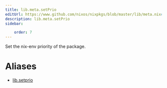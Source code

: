 ```yaml
---
title: lib.meta.setPrio
editUrl: https://www.github.com/nixos/nixpkgs/blob/master/lib/meta.nix#L66C13
description: lib.meta.setPrio
sidebar:

    order: 7
---
```


Set the nix-env priority of the package.


# Aliases

- [lib.setprio](/nix-doc-comments/reference/lib/lib-setprio)


